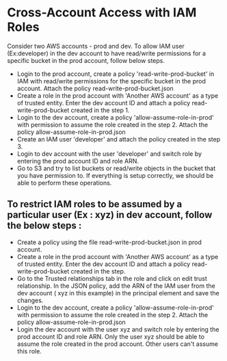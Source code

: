# Cross-Account Access with IAM Roles

Consider two AWS accounts - prod and dev. To allow IAM user (Ex:developer) in the dev account to have read/write permissions for a specific bucket in the prod account, follow below steps.
* Login to the prod account, create a policy 'read-write-prod-bucket' in IAM with read/write permissions for the specific bucket in the prod account. Attach the policy read-write-prod-bucket.json
* Create a role in the prod account with 'Another AWS account' as a type of trusted entity. Enter the dev account ID and attach a policy read-write-prod-bucket created in the step 1.
* Login to the dev account, create a policy 'allow-assume-role-in-prod' with permission to assume the role created in the step 2. Attach the policy allow-assume-role-in-prod.json
* Create an IAM user 'developer' and attach the policy created in the step 3. 
* Login to dev account with the user 'developer' and switch role by entering the prod account ID and role ARN.
* Go to S3 and try to list buckets or read/write objects in the bucket that you have permission to. If everything is setup correctly, we should be able to perform these operations.

## To restrict IAM roles to be assumed by a particular user (Ex : xyz) in dev account, follow the below steps :
* Create a policy using the file read-write-prod-bucket.json in prod account.
* Create a role in the prod account with 'Another AWS account' as a type of trusted entity. Enter the dev account ID and attach a policy read-write-prod-bucket created in the step.
* Go to the Trusted relationships tab in the role and click on edit trust relationship. In the JSON policy, add the ARN of the IAM user from the dev account ( xyz in this example) in the principal element and save the changes.
* Login to the dev account, create a policy 'allow-assume-role-in-prod' with permission to assume the role created in the step 2. Attach the policy allow-assume-role-in-prod.json
* Login the dev account with the user xyz and switch role by entering the prod account ID and role ARN. Only the user xyz should be able to assume the role created in the prod account. Other users can't assume this role.
